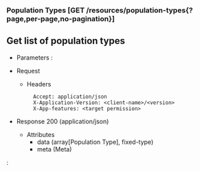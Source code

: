 ### Population Types [GET /resources/population-types{?page,per-page,no-pagination}]

## **Get list of population types**

+ Parameters
    :[](../pagination_parameters.md)

+ Request
    + Headers
    
            Accept: application/json
            X-Application-Version: <client-name>/<version>
            X-App-features: <target permission>

+ Response 200 (application/json)
    + Attributes
        + data (array[Population Type], fixed-type)
        + meta (Meta)

:[](../error_responses.md)
